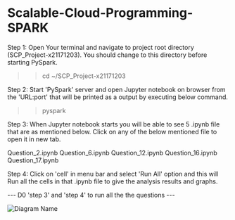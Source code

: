 # Scalable-Cloud-Programming-SPARK

Step 1: Open Your terminal and navigate to project root directory (SCP_Project-x21171203). You should change to this directory before starting PySpark.

>> cd ~/SCP_Project-x21171203

Step 2: Start 'PySpark' server and open Jupyter notebook on browser from the 'URL:port' that will be printed as a output by executing below command.

>> pyspark

Step 3: When Jupyter notebook starts you will be able to see 5 .ipynb file that are as mentioned below. Click on any of the below mentioned file to open it in new tab.

Question_2.ipynb
Question_6.ipynb
Question_12.ipynb
Question_16.ipynb
Question_17.ipynb

Step 4: Click on 'cell' in menu bar and select 'Run All' option and this will Run all the cells in that .ipynb file to give the analysis results and graphs.


--- D0 'step 3' and 'step 4' to run all the the questions ---

<img src="Spark.drawio" alt="Diagram Name">
